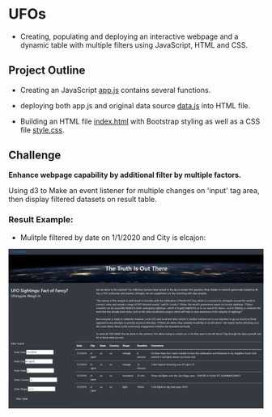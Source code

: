 # UFOs

- Creating, populating and deploying an interactive webpage and a dynamic table with multiple filters using JavaScript, HTML and CSS.

## Project Outline

- Creating an JavaScript [app.js](/static/js/app.js) contains several functions.

- deploying both app.js and original data source [data.js](/static/js/app.js) into HTML file.

- Building an HTML file [index.html](/index.html) with Bootstrap styling as well as a CSS file [style.css](/static/css/style.css).

## Challenge

**Enhance webpage capability by additional filter by multiple factors.**

Using d3 to Make an event listener for multiple changes on 'input' tag area, then display filtered datasets on result table.

### Result Example:

- Mulitple filtered by date on 1/1/2020 and City is elcajon:

![filtered_By_Date_and_City](/Results/Challenge_filtered_by_Date_City.PNG)
